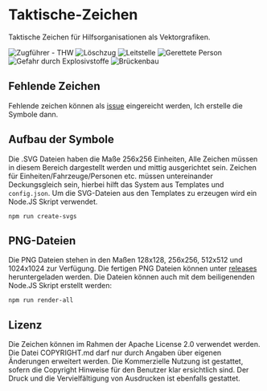 # Taktische-Zeichen
Taktische Zeichen für Hilfsorganisationen als Vektorgrafiken.

![Zugführer - THW](https://rawgit.com/jonas-koeritz/Taktische-Zeichen/master/symbols/THW%20Personen/Zugführer.svg)
![Löschzug](https://rawgit.com/jonas-koeritz/Taktische-Zeichen/master/symbols/Feuerwehr%20Einheiten/Löschzug.svg)
![Leitstelle](https://rawgit.com/jonas-koeritz/Taktische-Zeichen/master/symbols/Einrichtungen/Leitstelle.svg)
![Gerettete Person](https://rawgit.com/jonas-koeritz/Taktische-Zeichen/master/symbols/Personen/Gerettete%20Person.svg)
![Gefahr durch Explosivstoffe](https://rawgit.com/jonas-koeritz/Taktische-Zeichen/master/symbols/Gefahren/Gefahr%20durch%20Explosivstoffe.svg)
![Brückenbau](https://rawgit.com/jonas-koeritz/Taktische-Zeichen/master/symbols/Maßnahmen/Brückenbau.svg)

## Fehlende Zeichen
Fehlende zeichen können als [issue](https://github.com/jonas-koeritz/Taktische-Zeichen/issues) eingereicht werden, Ich erstelle die Symbole dann.

## Aufbau der Symbole
Die .SVG Dateien haben die Maße 256x256 Einheiten, Alle Zeichen müssen in diesem Bereich dargestellt werden und mittig ausgerichtet sein.
Zeichen für Einheiten/Fahrzeuge/Personen etc. müssen untereinander Deckungsgleich sein, hierbei hilft das System aus Templates und `config.json`.
Um die SVG-Dateien aus den Templates zu erzeugen wird ein Node.JS Skript verwendet.

`npm run create-svgs`

## PNG-Dateien
Die PNG Dateien stehen in den Maßen 128x128, 256x256, 512x512 und 1024x1024 zur Verfügung. Die fertigen PNG Dateien können unter [releases](https://github.com/jonas-koeritz/Taktische-Zeichen/releases) heruntergeladen werden.
Die Dateien können auch mit dem beiligenenden Node.JS Skript erstellt werden:

`npm run render-all`

## Lizenz
Die Zeichen können im Rahmen der Apache License 2.0 verwendet werden. Die Datei COPYRIGHT.md darf nur durch Angaben über eigenen Änderungen erweitert werden.
Die Kommerzielle Nutzung ist gestattet, sofern die Copyright Hinweise für den Benutzer klar ersichtlich sind.
Der Druck und die Vervielfältigung von Ausdrucken ist ebenfalls gestattet.
